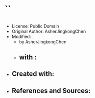 # ``

## [](../files/)

- License: Public Domain
- Original Author: AsherJingkongChen
- Modified:
  - by AsherJingkongChen
  - with :
    - 
- Created with: 
  - 
- References and Sources:
  - 
